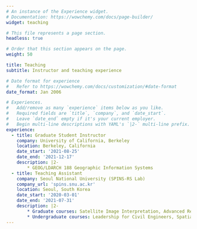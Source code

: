 ```yaml
---
# An instance of the Experience widget.
# Documentation: https://wowchemy.com/docs/page-builder/
widget: teaching

# This file represents a page section.
headless: true

# Order that this section appears on the page.
weight: 50

title: Teaching
subtitle: Instructor and teaching experience

# Date format for experience
#   Refer to https://wowchemy.com/docs/customization/#date-format
date_format: Jan 2006

# Experiences.
#   Add/remove as many `experience` items below as you like.
#   Required fields are `title`, `company`, and `date_start`.
#   Leave `date_end` empty if it's your current employer.
#   Begin multi-line descriptions with YAML's `|2-` multi-line prefix.
experience:
  - title: Graduate Student Instructor
    company: University of California, Berkeley
    location: Berkeley, California
    date_start: '2021-08-25'
    date_end: '2021-12-17'
    description: |2-   
        * GEOG/LDARCH 188 Geographic Information Systems
  - title: Teaching Assistant
    company: Seoul National University (SPINS-RS Lab)
    company_url: 'spins.snu.ac.kr'
    location: Seoul, South Korea
    date_start: '2020-03-01'
    date_end: '2021-07-31'
    description: |2-   
        * Graduate courses: Satellite Image Interpretation, Advanced Remote Sensing (KOMPSAT VHR imagery), Advanced Surveying
        * Undergraduate courses: Leadership for Civil Engineers, Spatial Informatics and Systems, Remote Sensing
---
```

